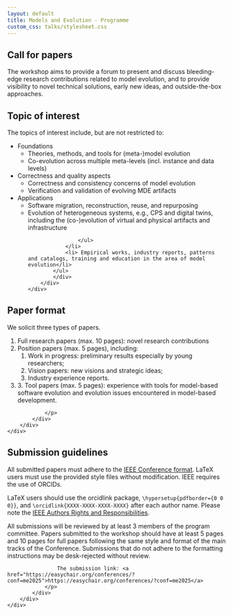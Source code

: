 ```yaml
---
layout: default
title: Models and Evolution - Programme
custom_css: talks/stylesheet.css
---
```


<section class="page-header" style="background-image:url(https://www.volcamp.io/asset/images/chainedespuys_header.jpg);">
    <div class="container">
        <div class="row justify-content-center">
            <div class="col-lg-8">
                <div class="content text-center">
                    <h1 class="mb-3 text-white text-capitalize letter-spacing">Call for papers</h1>
                    <div class="divider mx-auto mb-4 bg-white"> </div>
                </div>
            </div>
        </div>
    </div>
</section>
<section class="section-speaker section">
    <div class="container">
        <div class="row">
            <div class="col-lg-12">
            The workshop aims to provide a forum to present and discuss bleeding-edge research contributions related to model evolution, and to provide visibility to novel technical solutions, early new ideas, and outside-the-box approaches.
            </div>
        </div>
    </div>
</section>
<section class="section-speaker section">
    <div class="container">
        <div class="row section-heading">
            <div class="col-lg-8">
                <div class="heading">
                    <div class="pl-90">
                        <h2>Topic of interest</h2>
                    </div>
                </div>
            </div>
        </div>
        <div class="row">
            <div class="col-lg-12">
            The topics of interest include, but are not restricted to:
            <ul>
                <li> Foundations
                    <ul>
                        <li>Theories, methods, and tools for (meta-)model evolution</li>
                        <li> Co-evolution across multiple meta-levels (incl. instance and data levels)</li>
                    </ul>
                </li>
                <li>Correctness and quality aspects
                    <ul>
                        <li>Correctness and consistency concerns of model evolution</li>
                        <li> Verification and validation of evolving MDE artifacts </li>
                    </ul>
                </li>
                <li> Applications
                    <ul>
                        <li>Software migration, reconstruction, reuse, and repurposing</li>
                        <li>Evolution of heterogeneous systems, e.g., CPS and digital twins, including the (co-)evolution of virtual and physical artifacts and infrastructure </li>
                        
                    </ul>
                </li>
                <li> Empirical works, industry reports, patterns and catalogs, training and education in the area of model evolution</li>
            </ul>
            </div>
        </div>
    </div>
</section>




<section class="section-speaker section">
    <div class="container">
        <div class="row section-heading">
            <div class="col-lg-8">
                <div class="heading">
                    <div class="pl-90">
                        <h2>Paper format</h2>
                    </div>
                </div>
            </div>
        </div>
        <div class="row">
            <div class="col-lg-12">
                <p>
                    We solicit three types of papers.
                    <ol>
                        <li>Full research papers (max. 10 pages): novel research contributions</li>
                        <li>Position papers (max. 5 pages), including:
                            <ol>
                                <li>Work in progress: preliminary results especially by young researchers;</li>
                                <li>Vision papers: new visions and strategic ideas;</li>
                                <li>Industry experience reports.</li>
                            </ol>
                        </li>
                        <li>3. Tool papers (max. 5 pages): experience with tools for model-based software
evolution and evolution issues encountered in model-based development.</li>
                    </ol>

                </p>
            </div>
        </div>
    </div>
</section>

<section class="section-speaker section">
    <div class="container">
        <div class="row section-heading">
            <div class="col-lg-8">
                <div class="heading">
                    <div class="pl-90">
                        <h2>Submission guidelines</h2>
                    </div>
                </div>
            </div>
        </div>
        <div class="row">
            <div class="col-lg-12">
                <p>
                    All submitted papers must adhere to the <a href="https://www.ieee.org/conferences/publishing/templates.html">IEEE Conference format</a>. LaTeX users must use the provided style files without modification. IEEE requires the use of ORCIDs. 
                </p>
                <p>    
                    LaTeX users should use the orcidlink package, <code>\hypersetup{pdfborder={0 0 0}}</code>, and <code>\orcidlink{XXXX-XXXX-XXXX-XXXX}</code> after each author name. Please note the <a href="https://www.ieee.org/publications/rights/author-rights-responsibilities.html">IEEE Authors Rights and Responsibilities</a>.
                </p>
                <p>
                    All submissions will be reviewed by at least 3 members of the program committee. Papers submitted to the workshop should have at least 5 pages and 10 pages for full papers following the same style and format of the main tracks of the Conference. Submissions that do not adhere to the formatting instructions may be desk-rejected without review. 
                    
                    The submission link: <a href="https://easychair.org/conferences/?conf=me2025">https://easychair.org/conferences/?conf=me2025</a>
                </p>
            </div>
        </div>
    </div>
</section>
<!-- {% include agenda3track.html %}  -->